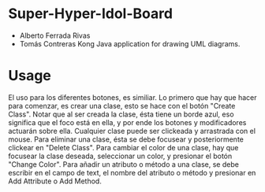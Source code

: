 # Super-Hyper-Idol-Board
- Alberto Ferrada Rivas
- Tomás Contreras Kong
Java application for drawing UML diagrams.

# Usage
El uso para los diferentes botones, es similiar.
Lo primero que hay que hacer para comenzar, es crear una clase, esto se hace con el botón "Create Class".
Notar que al ser creada la clase, ésta tiene un borde azul, eso significa que el foco está en ella, y por 
ende los botones y modificadores actuarán sobre ella. Cualquier clase puede ser clickeada y arrastrada con el mouse.
Para eliminar una clase, ésta se debe focusear y posteriormente clickear en "Delete Class".
Para cambiar el color de una clase, hay que focusear la clase deseada, seleccionar un color, y presionar el botón
 "Change Color".
Para añadir un atributo o método a una clase, se debe escribir en el campo de text, el nombre del atributo o método
y presionar en Add Attribute o Add Method.